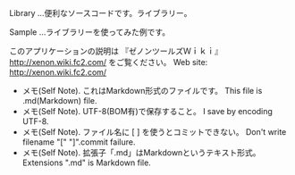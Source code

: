 ﻿Library …便利なソースコードです。ライブラリー。

Sample …ライブラリーを使ってみた例です。









このアプリケーションの説明は 『ゼノンツールズＷｉｋｉ』 http://xenon.wiki.fc2.com/ をご覧ください。
Web site: http://xenon.wiki.fc2.com/

* メモ(Self Note). これはMarkdown形式のファイルです。 This file is .md(Markdown) file.
* メモ(Self Note). UTF-8(BOM有)で保存すること。 I save by encoding UTF-8.
* メモ(Self Note). ファイル名に [ ] を使うとコミットできない。 Don't write filename "[" "]".commit failure.
* メモ(Self Note). 拡張子「.md」はMarkdownというテキスト形式。 Extensions ".md" is Markdown file.
